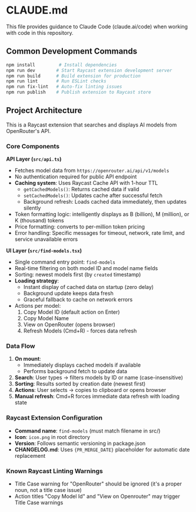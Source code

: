 # CLAUDE.md

This file provides guidance to Claude Code (claude.ai/code) when working with code in this repository.

## Common Development Commands

```bash
npm install         # Install dependencies
npm run dev        # Start Raycast extension development server
npm run build      # Build extension for production
npm run lint       # Run ESLint checks
npm run fix-lint   # Auto-fix linting issues
npm run publish    # Publish extension to Raycast store
```

## Project Architecture

This is a Raycast extension that searches and displays AI models from OpenRouter's API.

### Core Components

**API Layer (`src/api.ts`)**
- Fetches model data from `https://openrouter.ai/api/v1/models`
- No authentication required for public API endpoint
- **Caching system**: Uses Raycast Cache API with 1-hour TTL
  - `getCachedModels()`: Returns cached data if valid
  - `setCachedModels()`: Updates cache after successful fetch
  - Background refresh: Loads cached data immediately, then updates silently
- Token formatting logic: intelligently displays as B (billion), M (million), or K (thousand) tokens
- Price formatting: converts to per-million token pricing
- Error handling: Specific messages for timeout, network, rate limit, and service unavailable errors

**UI Layer (`src/find-models.tsx`)**
- Single command entry point: `find-models`
- Real-time filtering on both model ID and model name fields
- Sorting: newest models first (by `created` timestamp)
- **Loading strategy**:
  - Instant display of cached data on startup (zero delay)
  - Background update keeps data fresh
  - Graceful fallback to cache on network errors
- Actions per model:
  1. Copy Model ID (default action on Enter)
  2. Copy Model Name
  3. View on OpenRouter (opens browser)
  4. Refresh Models (Cmd+R) - forces data refresh

### Data Flow

1. **On mount**: 
   - Immediately displays cached models if available
   - Performs background fetch to update data
2. **Search**: User types → filters models by ID or name (case-insensitive)
3. **Sorting**: Results sorted by creation date (newest first)
4. **Actions**: User selects → copies to clipboard or opens browser
5. **Manual refresh**: Cmd+R forces immediate data refresh with loading state

### Raycast Extension Configuration

- **Command name**: `find-models` (must match filename in src/)
- **Icon**: `icon.png` in root directory
- **Version**: Follows semantic versioning in package.json
- **CHANGELOG.md**: Uses `{PR_MERGE_DATE}` placeholder for automatic date replacement

### Known Raycast Linting Warnings

- Title Case warning for "OpenRouter" should be ignored (it's a proper noun, not a title case issue)
- Action titles "Copy Model Id" and "View on Openrouter" may trigger Title Case warnings
